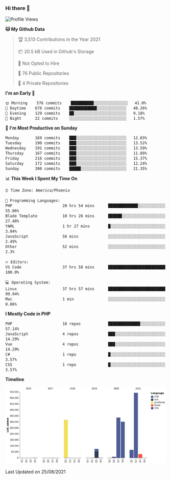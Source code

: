 ### Hi there 👋

<!--START_SECTION:waka-->
![Profile Views](http://img.shields.io/badge/Profile%20Views-11-blue)

**🐱 My Github Data** 

> 🏆 3,513 Contributions in the Year 2021
 > 
> 📦 20.5 kB Used in Github's Storage 
 > 
> 🚫 Not Opted to Hire
 > 
> 📜 76 Public Repositories 
 > 
> 🔑 4 Private Repositories  
 > 
**I'm an Early 🐤** 

```text
🌞 Morning    576 commits    ██████████░░░░░░░░░░░░░░░   41.0% 
🌆 Daytime    678 commits    ████████████░░░░░░░░░░░░░   48.26% 
🌃 Evening    129 commits    ██░░░░░░░░░░░░░░░░░░░░░░░   9.18% 
🌙 Night      22 commits     ░░░░░░░░░░░░░░░░░░░░░░░░░   1.57%

```
📅 **I'm Most Productive on Sunday** 

```text
Monday       169 commits    ███░░░░░░░░░░░░░░░░░░░░░░   12.03% 
Tuesday      190 commits    ███░░░░░░░░░░░░░░░░░░░░░░   13.52% 
Wednesday    191 commits    ███░░░░░░░░░░░░░░░░░░░░░░   13.59% 
Thursday     167 commits    ███░░░░░░░░░░░░░░░░░░░░░░   11.89% 
Friday       216 commits    ███░░░░░░░░░░░░░░░░░░░░░░   15.37% 
Saturday     172 commits    ███░░░░░░░░░░░░░░░░░░░░░░   12.24% 
Sunday       300 commits    █████░░░░░░░░░░░░░░░░░░░░   21.35%

```


📊 **This Week I Spent My Time On** 

```text
⌚︎ Time Zone: America/Phoenix

💬 Programming Languages: 
PHP                      20 hrs 54 mins      █████████████░░░░░░░░░░░░   55.06% 
Blade Template           10 hrs 26 mins      ██████░░░░░░░░░░░░░░░░░░░   27.48% 
YAML                     1 hr 27 mins        █░░░░░░░░░░░░░░░░░░░░░░░░   3.84% 
JavaScript               56 mins             ░░░░░░░░░░░░░░░░░░░░░░░░░   2.49% 
Other                    52 mins             ░░░░░░░░░░░░░░░░░░░░░░░░░   2.3%

🔥 Editors: 
VS Code                  37 hrs 58 mins      █████████████████████████   100.0%

💻 Operating System: 
Linux                    37 hrs 57 mins      █████████████████████████   99.94% 
Mac                      1 min               ░░░░░░░░░░░░░░░░░░░░░░░░░   0.06%

```

**I Mostly Code in PHP** 

```text
PHP                      16 repos            ██████████████░░░░░░░░░░░   57.14% 
JavaScript               4 repos             ███░░░░░░░░░░░░░░░░░░░░░░   14.29% 
Vue                      4 repos             ███░░░░░░░░░░░░░░░░░░░░░░   14.29% 
C#                       1 repo              █░░░░░░░░░░░░░░░░░░░░░░░░   3.57% 
CSS                      1 repo              █░░░░░░░░░░░░░░░░░░░░░░░░   3.57%

```


**Timeline**

![Chart not found](https://raw.githubusercontent.com/mikebronner/mikebronner/master/charts/bar_graph.png) 


 Last Updated on 25/08/2021
<!--END_SECTION:waka-->

<!--
**mikebronner/mikebronner** is a ✨ _special_ ✨ repository because its `README.md` (this file) appears on your GitHub profile.

Here are some ideas to get you started:

- 🔭 I’m currently working on ...
- 🌱 I’m currently learning ...
- 👯 I’m looking to collaborate on ...
- 🤔 I’m looking for help with ...
- 💬 Ask me about ...
- 📫 How to reach me: ...
- 😄 Pronouns: ...
- ⚡ Fun fact: ...
-->
